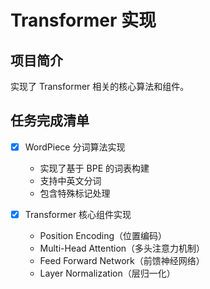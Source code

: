 # Transformer 实现

## 项目简介
实现了 Transformer 相关的核心算法和组件。

## 任务完成清单
- [x] WordPiece 分词算法实现
  - 实现了基于 BPE 的词表构建
  - 支持中英文分词
  - 包含特殊标记处理

- [x] Transformer 核心组件实现
  - Position Encoding（位置编码）
  - Multi-Head Attention（多头注意力机制）
  - Feed Forward Network（前馈神经网络）
  - Layer Normalization（层归一化）
